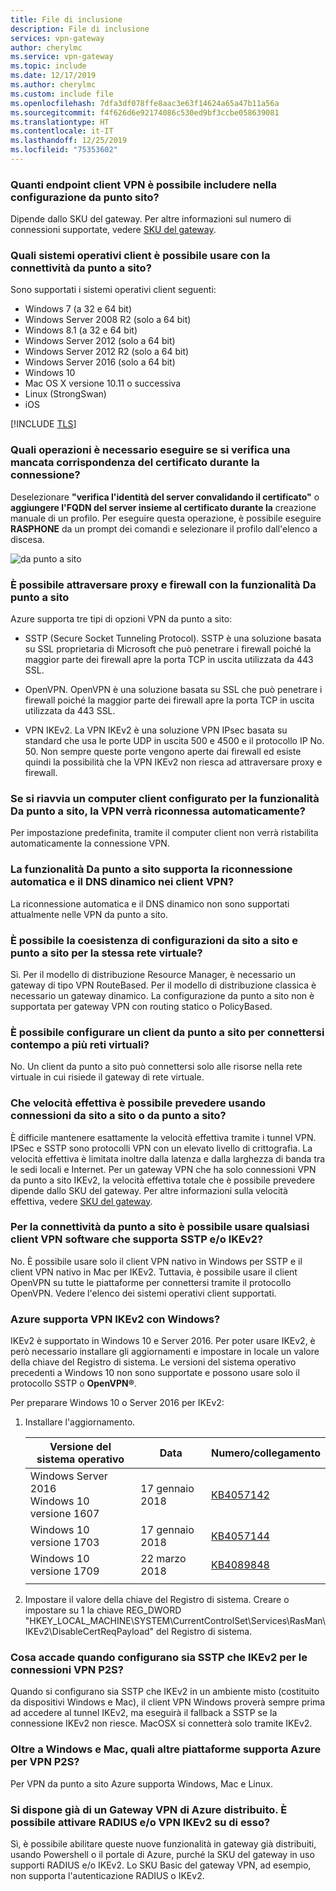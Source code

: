 ```yaml
---
title: File di inclusione
description: File di inclusione
services: vpn-gateway
author: cherylmc
ms.service: vpn-gateway
ms.topic: include
ms.date: 12/17/2019
ms.author: cherylmc
ms.custom: include file
ms.openlocfilehash: 7dfa3df078ffe8aac3e63f14624a65a47b11a56a
ms.sourcegitcommit: f4f626d6e92174086c530ed9bf3ccbe058639081
ms.translationtype: HT
ms.contentlocale: it-IT
ms.lasthandoff: 12/25/2019
ms.locfileid: "75353602"
---
```

### <a name="how-many-vpn-client-endpoints-can-i-have-in-my-point-to-site-configuration"></a>Quanti endpoint client VPN è possibile includere nella configurazione da punto sito?

Dipende dallo SKU del gateway. Per altre informazioni sul numero di connessioni supportate, vedere [SKU del gateway](../articles/vpn-gateway/vpn-gateway-about-vpngateways.md#gwsku).

### <a name="supportedclientos"></a>Quali sistemi operativi client è possibile usare con la connettività da punto a sito?

Sono supportati i sistemi operativi client seguenti:

* Windows 7 (a 32 e 64 bit)
* Windows Server 2008 R2 (solo a 64 bit)
* Windows 8.1 (a 32 e 64 bit)
* Windows Server 2012 (solo a 64 bit)
* Windows Server 2012 R2 (solo a 64 bit)
* Windows Server 2016 (solo a 64 bit)
* Windows 10
* Mac OS X versione 10.11 o successiva
* Linux (StrongSwan)
* iOS

[!INCLUDE [TLS](vpn-gateway-tls-updates.md)]

### <a name="what-should-i-do-if-i-am-getting-a-certificate-mismatch-when-connecting"></a>Quali operazioni è necessario eseguire se si verifica una mancata corrispondenza del certificato durante la connessione?

Deselezionare **"verifica l'identità del server convalidando il certificato"** o **aggiungere l'FQDN del server insieme al certificato durante la** creazione manuale di un profilo. Per eseguire questa operazione, è possibile eseguire **RASPHONE** da un prompt dei comandi e selezionare il profilo dall'elenco a discesa.

![da punto a sito](./media/vpn-gateway-faq-p2s-all-include/servercert.png "Certificato server")

### <a name="can-i-traverse-proxies-and-firewalls-using-point-to-site-capability"></a>È possibile attraversare proxy e firewall con la funzionalità Da punto a sito

Azure supporta tre tipi di opzioni VPN da punto a sito:

* SSTP (Secure Socket Tunneling Protocol). SSTP è una soluzione basata su SSL proprietaria di Microsoft che può penetrare i firewall poiché la maggior parte dei firewall apre la porta TCP in uscita utilizzata da 443 SSL.

* OpenVPN. OpenVPN è una soluzione basata su SSL che può penetrare i firewall poiché la maggior parte dei firewall apre la porta TCP in uscita utilizzata da 443 SSL.

* VPN IKEv2. La VPN IKEv2 è una soluzione VPN IPsec basata su standard che usa le porte UDP in uscita 500 e 4500 e il protocollo IP No. 50. Non sempre queste porte vengono aperte dai firewall ed esiste quindi la possibilità che la VPN IKEv2 non riesca ad attraversare proxy e firewall.

### <a name="if-i-restart-a-client-computer-configured-for-point-to-site-will-the-vpn-automatically-reconnect"></a>Se si riavvia un computer client configurato per la funzionalità Da punto a sito, la VPN verrà riconnessa automaticamente?

Per impostazione predefinita, tramite il computer client non verrà ristabilita automaticamente la connessione VPN.

### <a name="does-point-to-site-support-auto-reconnect-and-ddns-on-the-vpn-clients"></a>La funzionalità Da punto a sito supporta la riconnessione automatica e il DNS dinamico nei client VPN?

La riconnessione automatica e il DNS dinamico non sono supportati attualmente nelle VPN da punto a sito.

### <a name="can-i-have-site-to-site-and-point-to-site-configurations-coexist-for-the-same-virtual-network"></a>È possibile la coesistenza di configurazioni da sito a sito e punto a sito per la stessa rete virtuale?

Sì. Per il modello di distribuzione Resource Manager, è necessario un gateway di tipo VPN RouteBased. Per il modello di distribuzione classica è necessario un gateway dinamico. La configurazione da punto a sito non è supportata per gateway VPN con routing statico o PolicyBased.

### <a name="can-i-configure-a-point-to-site-client-to-connect-to-multiple-virtual-networks-at-the-same-time"></a>È possibile configurare un client da punto a sito per connettersi contempo a più reti virtuali?

No. Un client da punto a sito può connettersi solo alle risorse nella rete virtuale in cui risiede il gateway di rete virtuale.

### <a name="how-much-throughput-can-i-expect-through-site-to-site-or-point-to-site-connections"></a>Che velocità effettiva è possibile prevedere usando connessioni da sito a sito o da punto a sito?

È difficile mantenere esattamente la velocità effettiva tramite i tunnel VPN. IPSec e SSTP sono protocolli VPN con un elevato livello di crittografia. La velocità effettiva è limitata inoltre dalla latenza e dalla larghezza di banda tra le sedi locali e Internet. Per un gateway VPN che ha solo connessioni VPN da punto a sito IKEv2, la velocità effettiva totale che è possibile prevedere dipende dallo SKU del gateway. Per altre informazioni sulla velocità effettiva, vedere [SKU del gateway](../articles/vpn-gateway/vpn-gateway-about-vpngateways.md#gwsku).

### <a name="can-i-use-any-software-vpn-client-for-point-to-site-that-supports-sstp-andor-ikev2"></a>Per la connettività da punto a sito è possibile usare qualsiasi client VPN software che supporta SSTP e/o IKEv2?

No. È possibile usare solo il client VPN nativo in Windows per SSTP e il client VPN nativo in Mac per IKEv2. Tuttavia, è possibile usare il client OpenVPN su tutte le piattaforme per connettersi tramite il protocollo OpenVPN. Vedere l'elenco dei sistemi operativi client supportati.

### <a name="does-azure-support-ikev2-vpn-with-windows"></a>Azure supporta VPN IKEv2 con Windows?

IKEv2 è supportato in Windows 10 e Server 2016. Per poter usare IKEv2, è però necessario installare gli aggiornamenti e impostare in locale un valore della chiave del Registro di sistema. Le versioni del sistema operativo precedenti a Windows 10 non sono supportate e possono usare solo il protocollo SSTP o **OpenVPN®**.

Per preparare Windows 10 o Server 2016 per IKEv2:

1. Installare l'aggiornamento.

   | Versione del sistema operativo | Data | Numero/collegamento |
   |---|---|---|
   | Windows Server 2016<br>Windows 10 versione 1607 | 17 gennaio 2018 | [KB4057142](https://support.microsoft.com/help/4057142/windows-10-update-kb4057142) |
   | Windows 10 versione 1703 | 17 gennaio 2018 | [KB4057144](https://support.microsoft.com/help/4057144/windows-10-update-kb4057144) |
   | Windows 10 versione 1709 | 22 marzo 2018 | [KB4089848](https://www.catalog.update.microsoft.com/search.aspx?q=kb4089848) |
   |  |  |  |

2. Impostare il valore della chiave del Registro di sistema. Creare o impostare su 1 la chiave REG_DWORD "HKEY_LOCAL_MACHINE\SYSTEM\CurrentControlSet\Services\RasMan\ IKEv2\DisableCertReqPayload" del Registro di sistema.

### <a name="what-happens-when-i-configure-both-sstp-and-ikev2-for-p2s-vpn-connections"></a>Cosa accade quando configurano sia SSTP che IKEv2 per le connessioni VPN P2S?

Quando si configurano sia SSTP che IKEv2 in un ambiente misto (costituito da dispositivi Windows e Mac), il client VPN Windows proverà sempre prima ad accedere al tunnel IKEv2, ma eseguirà il fallback a SSTP se la connessione IKEv2 non riesce. MacOSX si connetterà solo tramite IKEv2.

### <a name="other-than-windows-and-mac-which-other-platforms-does-azure-support-for-p2s-vpn"></a>Oltre a Windows e Mac, quali altre piattaforme supporta Azure per VPN P2S?

Per VPN da punto a sito Azure supporta Windows, Mac e Linux.

### <a name="i-already-have-an-azure-vpn-gateway-deployed-can-i-enable-radius-andor-ikev2-vpn-on-it"></a>Si dispone già di un Gateway VPN di Azure distribuito. È possibile attivare RADIUS e/o VPN IKEv2 su di esso?

Sì, è possibile abilitare queste nuove funzionalità in gateway già distribuiti, usando Powershell o il portale di Azure, purché la SKU del gateway in uso supporti RADIUS e/o IKEv2. Lo SKU Basic del gateway VPN, ad esempio, non supporta l'autenticazione RADIUS o IKEv2.

